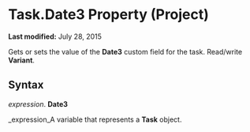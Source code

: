 
# Task.Date3 Property (Project)

 **Last modified:** July 28, 2015

Gets or sets the value of the  **Date3** custom field for the task. Read/write **Variant**.

## Syntax

 _expression_. **Date3**

 _expression_A variable that represents a  **Task** object.

